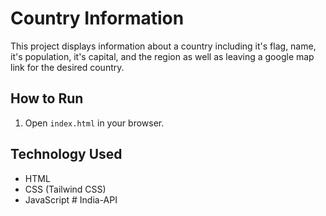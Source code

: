 # Country Information

This project displays information about a country including it's flag, name, it's population, it's capital, and the region as well as leaving a google map link for the desired country.

## How to Run

1. Open `index.html` in your browser.

## Technology Used

- HTML
- CSS (Tailwind CSS)
- JavaScript
#   I n d i a - A P I  
 